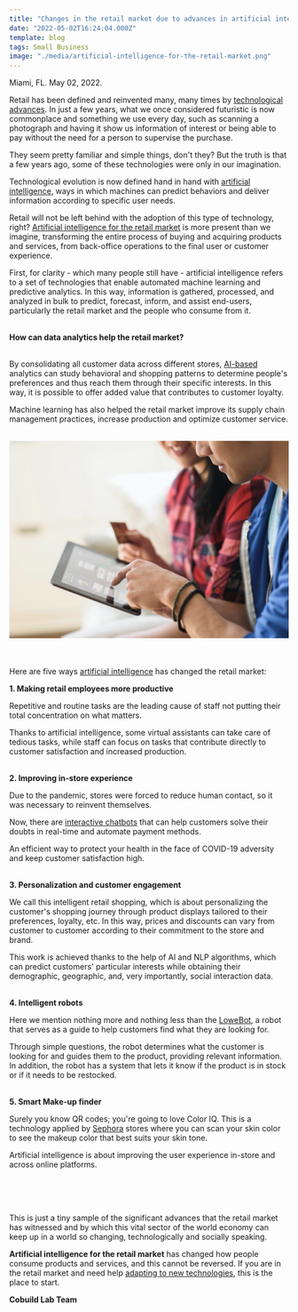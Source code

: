 ```yaml
---
title: "Changes in the retail market due to advances in artificial intelligence"
date: "2022-05-02T16:24:04.000Z"
template: blog
tags: Small Business
image: "./media/artificial-intelligence-for-the-retail-market.png"
---
```


Miami, FL. May 02, 2022.

Retail has been defined and reinvented many, many times by <a target="_blank" href="https://www.cobuildlab.com/blog/retail-industry-a-non-contact-experience-due-to-the-pandemic/">   technological advances</a>. In just a few years, what we once considered futuristic is now commonplace and something we use every day, such as scanning a photograph and having it show us information of interest or being able to pay without the need for a person to supervise the purchase. 

They seem pretty familiar and simple things, don't they? But the truth is that a few years ago, some of these technologies were only in our imagination. 

Technological evolution is now defined hand in hand with <a target="_blank" href="https://www.cobuildlab.com/services/artificial-intelligence-development">   artificial intelligence</a>, ways in which machines can predict behaviors and deliver information according to specific user needs.

Retail will not be left behind with the adoption of this type of technology, right? <a target="_blank" href="https://www.cobuildlab.com/blog/types-of-retail-software-solutions/">   Artificial intelligence for the retail market</a> is more present than we imagine, transforming the entire process of buying and acquiring products and services, from back-office operations to the final user or customer experience. 

First, for clarity - which many people still have - artificial intelligence refers to a set of technologies that enable automated machine learning and predictive analytics. In this way, information is gathered, processed, and analyzed in bulk to predict, forecast, inform, and assist end-users, particularly the retail market and the people who consume from it. <Br></Br>

<b><title-2 align="centered">How can data analytics help the retail market?</title-2></b> <Br></Br>

By consolidating all customer data across different stores, <a target="_blank" href="https://www.cobuildlab.com/blog/artificial-intelligence-for-retail-stores-2022/">   AI-based</a> analytics can study behavioral and shopping patterns to determine people's preferences and thus reach them through their specific interests. In this way, it is possible to offer added value that contributes to customer loyalty.

Machine learning has also helped the retail market improve its supply chain management practices, increase production and optimize customer service. <Br></Br>

<center>
<img src="./media/retail-market-technology.png">
</center> <Br></Br>

Here are five ways <a target="_blank" href="https://www.cobuildlab.com/blog/benefits-of-artificial-intelligence-in-the-logistics-and-supply-chain-process-of-retail-companies/">   artificial intelligence</a> has changed the retail market:

<b><title-3>1. Making retail employees more productive</title-3></b>

Repetitive and routine tasks are the leading cause of staff not putting their total concentration on what matters.

Thanks to artificial intelligence, some virtual assistants can take care of tedious tasks, while staff can focus on tasks that contribute directly to customer satisfaction and increased production. <Br></Br>

<b><title-3>2. Improving in-store experience</title-3></b>

Due to the pandemic, stores were forced to reduce human contact, so it was necessary to reinvent themselves.

Now, there are <a target="_blank" href="https://www.cobuildlab.com/blog/artificial-intelligence-chatbots-how-do-they-work-and-how-they-benefit-your-business/">   interactive chatbots</a> that can help customers solve their doubts in real-time and automate payment methods.

An efficient way to protect your health in the face of COVID-19 adversity and keep customer satisfaction high. <Br></Br>

<b><title-3>3. Personalization and customer engagement</title-3></b>

We call this intelligent retail shopping, which is about personalizing the customer's shopping journey through product displays tailored to their preferences, loyalty, etc. In this way, prices and discounts can vary from customer to customer according to their commitment to the store and brand.

This work is achieved thanks to the help of AI and NLP algorithms, which can predict customers' particular interests while obtaining their demographic, geographic, and, very importantly, social interaction data. <Br></Br>

<b><title-3>4. Intelligent robots</title-3></b>

Here we mention nothing more and nothing less than the <a target="_blank" href="https://www.lowesinnovationlabs.com/projects/lowebot">   LoweBot</a>, a robot that serves as a guide to help customers find what they are looking for. 

Through simple questions, the robot determines what the customer is looking for and guides them to the product, providing relevant information. In addition, the robot has a system that lets it know if the product is in stock or if it needs to be restocked. <Br></Br>

<b><title-3>5. Smart Make-up finder</title-3></b>

Surely you know QR codes; you're going to love Color IQ. This is a technology applied by <a target="_blank" href="https://www.sephora.com/">   Sephora</a> stores where you can scan your skin color to see the makeup color that best suits your skin tone.

Artificial intelligence is about improving the user experience in-store and across online platforms. <Br></Br>

<youtube-video id="https://www.youtube.com/watch?v=jEHDtlbb-f0"></youtube-video> <Br></Br>

This is just a tiny sample of the significant advances that the retail market has witnessed and by which this vital sector of the world economy can keep up in a world so changing, technologically and socially speaking. 

<b>Artificial intelligence for the retail market</b> has changed how people consume products and services, and this cannot be reversed. If you are in the retail market and need help <a target="_blank" href="https://www.cobuildlab.com/services/">   adapting to new technologies</a>, this is the place to start. 

<b><title-3>Cobuild Lab Team</title-3></b>
